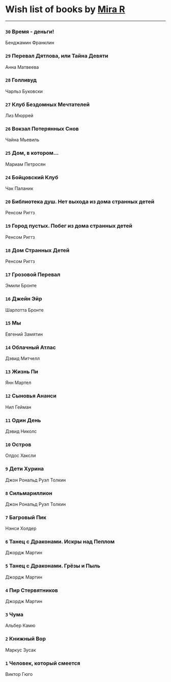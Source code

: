 # Wish list of books by [Mira R](https://plus.google.com/103293621948650602575)
---

### `30` Время - деньги!
Бенджамин Франклин

### `29` Перевал Дятлова, или Тайна Девяти
Анна Матвеева

### `28` Голливуд
Чарльз Буковски

### `27` Клуб Бездомных Мечтателей
Лиз Мюррей

### `26` Вокзал Потерянных Снов
Чайна Мьевиль

### `25` Дом, в котором...
Мариам Петросян

### `24` Бойцовский Клуб
Чак Паланик

### `20` Библиотека душ. Нет выхода из дома странных детей
Ренсом Риггз

### `19` Город пустых. Побег из дома странных детей
Ренсом Риггз

### `18` Дом Странных Детей
Ренсом Риггз

### `17` Грозовой Перевал
Эмили Бронте

### `16` Джейн Эйр
Шарлотта Бронте

### `15` Мы
Евгений Замятин

### `14` Облачный Атлас
Дэвид Митчелл

### `13` Жизнь Пи
Янн Мартел

### `12` Сыновья Ананси
Нил Гейман

### `11` Один День
Дэвид Николс

### `10` Остров
Олдос Хаксли

### `9` Дети Хурина
Джон Рональд Руэл Толкин

### `8` Сильмариллион
Джон Рональд Руэл Толкин

### `7` Багровый Пик
Нэнси Холдер

### `6` Танец с Драконами. Искры над Пеплом
Джордж Мартин

### `5` Танец с Драконами. Грёзы и Пыль
Джордж Мартин

### `4` Пир Стервятников
Джордж Мартин

### `3` Чума
Альбер Камю

### `2` Книжный Вор
Маркус Зусак

### `1` Человек, который смеется
Виктор Гюго

